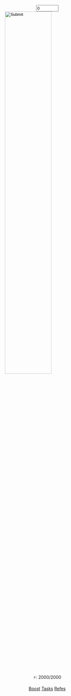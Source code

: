 <!DOCTYPE HTML>
<html lang="ru">
<head>
  <meta charset="UTF-8">
  <meta name="viewport" content="width=device-width, user-scalable=no">
  <title>Cilink</title>
  <link rel="stylesheet" href="style.css">
</head>
<body>
  <center><input readonly type="text" size="6" id="number" value="0"/></center>
  <center>
<input type="image" src="images\money.png" onclick="incrementValue()" width="55%" height="55%" />
</center>
<center>
<p>⚡: 2000/2000</p>
</center>
<center>
  <div class="redbox">
  <div class="container">
    <a href="boost.html" type="a">Boost</a>
    <a href="tasks.html" type="a">Tasks</a>
    <a href="#" type="a">Refes</a>
  </div>
</div>
</center>
<script>
  function incrementValue()
{
    var value = parseInt(document.getElementById('number').value, 10);
    value = isNaN(value) ? 0 : value;
    value++;
    value++;
    value++;
    document.getElementById('number').value = value;
}
</script>
</body>
</html>
